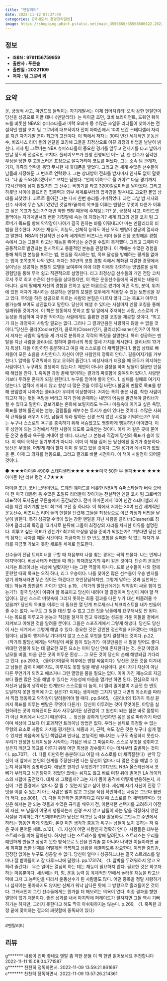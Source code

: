 ```yaml
---
title: "멘탈리티"
date: 2022-11-12 07:37:40
categories: [국내도서 경영전략일반]
image: https://shopping-phinf.pstatic.net/main_3556850/35568506622.20221110131114.jpg
---
```


## **정보**

- **ISBN : 9791156759959**
- **출판사 : 푸른숲**
- **출판일 : 20221109**
- **저자 : 팀 그로버 외**

------



## **요약**

운, 긍정적 사고, 마인드셋 들먹이는 자기계발서는 이제 집어치워라! 오직 강한 멘탈만이 당신을 성공으로 이끌 테니《멘탈리티》는 마이클 조던, 코비 브라이언트, 드웨인 웨이드를 비롯한 NBA의 슈퍼스타들과 버락 오바마 등 수많은 초일류 리더들이 찾아가는 전설적인 멘탈 코치 팀 그로버의 대표작이자 전미 아마존에서 10여 년간 스테디셀러 자리를 지킨 자기계발 분야 최고의 고전이다. 이 책에서 저자는 30여 년간 세계적인 운동선수, 비즈니스 리더 들의 멘탈을 코칭해 그들을 최정상으로 이끈 과정과 비법을 낱낱이 밝힌다. 저자 팀 그로버는 NBA 슈퍼스타들이 중요한 경기를 앞두고 전세기를 타고 날아가 만날 정도의 전설적인 코치다. 플레이오프가 한창 진행되던 어느 날, 한 선수가 심각한 부상을 당한 후 고통스러운 표정으로 절뚝거리며 코트를 떠났다. 그는 소속 팀 관계자, 기자, 가족의 연락을 몽땅 무시한 채 휴대폰을 열었다. 그리고 전 세계 수많은 선수들이 남몰래 저장해둔 그 번호로 연락했다. 그는 상대방이 전화를 받자마자 인사도 없이 말했다. “나 좀 도와줘야겠어요.” 코치는 답했다. “언제 이쪽으로 올 거야?” 다음 경기까지 72시간밖에 남지 않았지만 그 선수는 비행기를 타고 3200킬로미터를 날아왔다. 그리고 하룻밤 사이에 흩뜨러진 집중력과 외부 세계로부터의 압박감을 떨쳐내고 고요한 몰입 상태를 되찾았다. 코트로 돌아간 그는 다시 한번 승리를 거머쥐었다. 과연 그날 밤 저자와 선수 사이에 무슨 일이 있었던 것일까?끝까지 목표를 이루는 멘탈은 무엇이 다른가 이루고 싶은 목표가 있는가? 매번 약한 멘탈 때문에 주저앉는가? 운, 긍정적 사고, 마인드셋 들먹이는 자기계발서의 뻔한 거짓말에 속는 데 지쳤는가? 세계 최고의 멘탈 코치 팀 그로버가 목표를 향해 악착같이 나아가 결국 원하는 바를 이뤄내고야 마는 멘탈리티의 비법을 전수한다. 저자는 재능도, 지능도, 신체적 능력도 아닌 오직 멘탈이 성공의 열쇠라고 말한다. NBA의 전설적인 선수와 세계적인 비즈니스 리더 들을 전담 코칭해온 경험 속에서 그는 그들이 타고난 재능을 뛰어넘는 순간을 수없이 목격했다. 그리고 그때마다 공통적으로 발견되는 원시적이고 동물적인 본능을 관찰했다. 이 책에는 수많은 경험을 통해 체득한 본능을 따르는 법, 현실을 직시하는 법, 목표 달성을 방해하는 핑계를 없애는 법이 조목조목 나와 있다. 저자는 30년의 코칭 경험 속에서 체화된 치열한 경쟁에서 살아남는 성공하는 멘탈의 모델을 보여주며 이에 대한 이해와 강화하는 방법론을 실제 경험담을 통해 무척 쉽고 직관적으로 설명한다. 리그 최정상급 선수들의 개인 전담 코치로서 주로 최고 수준의 선수들을 상대했지만, 이 책은 운동선수들에게 국한되는 내용이 아니다. 실제 딸에게 자신의 경험을 전하고 싶은 마음으로 썼기에 어떤 직업, 분야, 위치에 있든 저자가 제시하는 성공하는 멘탈의 모델은 모두에게 적용할 수 있는 보편성을 갖고 있다. 무엇을 하든 성공으로 이르는 사람의 본질은 다르지 않다.그는 목표가 아무리 불가능해 보여도 상관없다고 말한다. 당신이 해낼 수 있다는 사실마저 멘탈 코칭을 통해 일깨워줄 것이기에. 이 책은 행동하지 못하고 할 일 앞에서 주저하는 사람, 스스로의 가능성을 의심하며 자꾸만 작아지는 사람에게도 훌륭한 멘탈 코칭을 제공할 것이다. “최고가 되는 과정까지 사랑할 필요는 없다.  그러나 그 결과만큼은 사랑하지 않을 수 없을 것이다.”당신은 쿨러(Cooler)인가, 클로저(Closer)인가, 클리너(Cleaner)인가? 이 책에서 저자는 사람의 유형을 세 가지로 분류하고 각각의 특징을 설명한다. 특히 성공하는 멘탈을 지닌 사람을 클리너로 칭하며 클리너의 특징 열세 가지를 제시한다.  클리너의 13가지 특성1. 다들 이만하면 충분하다고 여길 때 스스로를 더 채찍질한다.1. 몰입 상태로 빠져들어 모든 소음을 차단한다.1. 자신이 어떤 사람인지 정확히 안다.1. 길들여지기를 거부한다.1. 압박을 두려워하지 않고 오히려 즐긴다.1. 비상사태가 터졌을 때 모두가 의지하는 사람이다.1. 누구와도 경쟁하지 않는다.1. 제안이 아니라 결정을 하며 남들이 질문만 던질 때 해답을 안다. 1. 혹독한 과정 끝에 맞이하는 결과의 짜릿함에 중독되어 있다.1. 사랑받기보다 두려운 존재가 되길 원한다.1. 누구를 믿어야 할지 안다. 1. 실패를 실패로 여기지 않는다.1. 업적에 취하지 않고 항상 더 많은 것을 이루길 바란다.불굴의 멘탈로 목표를 향해 끊임없이 나아가는 클리너가 우리의 이상향이다. 저자는 특히 좋은 사람, 착한 사람이 되고자 하는 헛된 욕망을 버리고 자기 안에 존재하는 내면의 어둠을 발견해야 클리너가 될 수 있다고 말한다. 겉보기로는 온화해 보일지라도 누구나 마음속에 이기고 싶은 욕망, 목표를 향해 돌진하는 본능, 걸림돌을 깨부수는 투지가 숨어 있다는 것이다. 수많은 사회적 규칙들을 배우기 이전, 남들이 뭐라 말하든 신경 쓰지 않던 시절을 기억하는가? 우리는 누구나 스스로의 욕구를 충족하기 위해 서슴없고도 맹렬하게 행동하던 아이였다. 이후 성인이 되는 과정에서 착한 사람이 되도록 교육받는 것이다. 이제 저 깊은 곳에 묻어둔 온갖 충동과 욕구를 꺼내야 할 때다. 타고난 그 본능과 직감에 당신의 목표가 숨어 있다. 이 책의 목적은 동기부여가 아니다. 이미 이 책을 집어 든 당신에겐 동기가 충분하다. 당신은 무엇을, 어떻게 해야 할지 이미 잘 알고 있을 것이다. 그럴 용기와 에너지가 없었을 뿐. 이제 그 의지를 행동으로, 그리고 결과로 바꿀 시점이다. 이 책이 시발점이 되어줄 것이다.

● ★★★아마존 490주 스테디셀러★★★
★★★미국 50만 부 돌파★★★
★★★아마존 1만 리뷰 평점 4.7★★★

마이클 조던, 코비 브라이언트, 드웨인 웨이드를 비롯한 NBA의 슈퍼스타들과 버락 오바마 전 미국 대통령 등 수많은 초일류 리더들이 찾아가는 전설적인 멘탈 코치 팀 그로버의 대표작이 도서출판 푸른숲에서 출간되었다. 전미 아마존에서 10여 년간 스테디셀러 자리를 지킨 자기계발 분야 최고의 고전 중 하나다. 이 책에서 저자는 30여 년간 세계적인 운동선수, 비즈니스 리더 들의 멘탈을 단련해 그들을 최정상으로 이끈 과정과 비법을 낱낱이 밝힌다. 특히 성공할 수밖에 없는 강한 멘탈을 지닌 사람을 클리너(Cleaner)로 칭하며 클리너의 특징을 13가지로 분류해 그들이 최정상의 자리를 차지한 이유를 설명한다. 이루고 싶은 목표가 있는가? 최고의 보상을 얻을 준비가 되었는가? 그렇다면 당신 안의 잠자는 사자를 깨울 시간이다. 지금까지 단 한 번도 코칭을 실패한 적 없는 저자가 우리를 지금껏 가보지 못한 새로운 세계로 인도한다.

선수들이 전담 트레이너를 구할 때 처음부터 나를 찾는 경우는 극히 드물다. 나는 언제나 마지막이다. 비상사태가 터졌을 때 깨는 화재경보기의 유리 같은 것이다. 단순히 운동만 시키는 트레이너는 세상에 널렸지만 나는 그런 역할이 아니다. 프로 선수들이 나와 함께 훈련할 때의 목표는 오직 하나, 리그 우승이다. 나를 찾아온 많은 선수들이 우승 반지를 얻기 위해서라면 무슨 짓이든 하겠다고 호언장담하지만, 그렇게 말하는 것과 실천하는 데는 하늘과 땅만큼의 차이가 있다.  p.19, 〈작가의 말당신에게는 악착같이 싸울 힘이 있는가?〉결국 당신이 이뤄야 할 목표이고 당신이 내려야 할 결정이며 당신이 져야 할 책임이다. 당신 스스로 머릿속에 그리지 못하는 최종 결과를 다른 누가 대신 떠올려줄 수 있을까? 당신의 목표를 이루는 데 필요한 열 단계 프로세스나 체크리스트를 내가 만들어줄 수는 없다. 누구도 그 일을 대신 할 수 없고 그런 짓을 남들에게 요구해서도 안 된다. 나는 목표를 이루고자 본능과 직감을 철저히 믿고 유례없는 성공을 거둔 이들을 곁에서 지켜보고 이해한 것을 알려줄 뿐이다. 그들은 스포츠계에서 그렇게 해냈다. 당신도 당신이 사는 세계에서 그렇게 해낼 수 있다. 중요한 것은 강인한 정신력을 키우겠다는 마음가짐이다. 남들이 챙겨주길 기다리지 않고 스스로 무엇을 할지 결정하는 것이다.  p.22, 〈작가의 말당신에게는 악착같이 싸울 힘이 있는가?〉이것만큼은 내 말을 믿어도 좋다. 위대한 인물이 되는 데 필요한 모든 요소는 이미 당신 안에 존재한다는 것. 온갖 야망과 남모를 비밀, 마음 깊은 곳의 어두운 환상…. 그 모든 것이 당신의 손에 해방되길 기다리고 있다.  pp.2930, 〈들어가며결국 최후에는 멘탈 싸움이다〉당신은 모든 것을 이겨내고 남들은 감히 이해하지도, 이루지도 못할 일을 해낼 사람이다. 굳이 자기 자신이 아닌 다른 무언가가 되려고 애쓰거나 그런 열망을 품을 필요는 없다. 이미 가진 재능으로 지금보다 훨씬 많은 것을 해낼 수 있다는 가능성에 마음을 열기만 하면 된다. 진심으로 자기 자신과 남들이 생각하는 한계보다 스스로를 더 높이, 더 멀리 밀어붙여 지금껏 한 번도 도달하지 못한 영역에 가고 싶은가? 이제는 생각에만 그치지 말고 내면의 목소리를 따라서 직접 행동하고 악착같이 달려들어야 할 때다.  pp.6465, 〈클리너의 13가지 특성 끝까지 목표를 이루는 멘탈은 무엇이 다른가〉당신이 이루려는 것이 무엇이든, 야망을 실현하려는 곳이 체육관이든 회사 사무실이든 상관없이 그 원천이 되는 힘은 바로 몸뚱이가 아닌 머리에서 나오기 때문이다. … 정신을 강하게 단련하면 몸은 절로 따라가기 마련이며 세상에 그보다 더 효과적인 트레이닝 방법은 없다. 우리는 실제로 측정할 수 없는 무형의 요소로 사람의 가치를 평가한다. 체중과 키, 근력, 속도 같은 것은 누구나 쉽게 잴 수 있지만 마음속에 담긴 책임감과 인내심, 본능적인 에너지는 누구도 측정하지 못한다. 우리가 진정한 트레이닝을 시작하는 기점은 바로 그 마음이다. 스스로 무엇을 성취하고 싶은지 깨닫고 목표를 이루기 위해 어떤 희생을 감수할지 아는 데서부터 출발하는 것이다.  pp.7071, 〈1. 다들 이만하면 충분하다고 여길 때 스스로를 더 채찍질한다〉만약 당신이 내 앞에서 본인의 한계를 주장한다면 나는 당신이 얼마나 더 많은 것을 해낼 수 있는지 확실하게 증명하겠다. 애당초 한계란 무엇인가? 2012년도 NBA 올스타전에서 코뼈가 부러지고 뇌진탕까지 겪었던 코비는 쉬지도 않고 바로 며칠 뒤에 벌어진 LA 레이커스의 시합에 출전했다. 대체 왜 그랬을까? 그는 자기 몸이 충격에 어떻게 반응하는지, 자신이 그런 환경에서 얼마나 잘 뛸 수 있는지 알고 싶어 했다. 세상에 자기 자신이 진정 무엇을 이룰 수 있는지 아는 사람은 많지 않고 그것을 직접 확인하려는 사람은 그보다 훨씬 더 적다.  pp.8081, 〈1. 다들 이만하면 충분하다고 여길 때 스스로를 더 채찍질한다〉당신은 해서는 안 되는 것들과 수많은 규칙을 배우기 전, 이런저런 선택지를 고려하기 이전의 자신, 또 남들이 어떻게 행동하는지 신경 쓰지 않고 남들이 하는 말을 걱정하지 않던 시절을 기억하는가? 언제부터인가 당신은 타고난 능력을 활용하길 그만두고 주변에서 하라는 행동만 하게 되었다. 온갖 미친 생각과 충동과 욕구는 남들이 보지 못하는 저 깊은 곳에 묻어둔 채로.  p.121, 〈1. 자신이 어떤 사람인지 정확히 안다〉사람들은 대부분 스트레스를 피해 달아난다. 하지만 나는 스트레스를 향해 달려간다. 스트레스는 우리를 예민하게 만들고 상상치 못한 방식으로 도전을 안겨줄 뿐 아니라 나약한 이들이라면 금세 회피할 법한 난제를 어떻게든 극복하고 상황을 해결하도록 강요한다. 이러한 중압감, 긴장감 없이는 누구도 성공할 수 없다. 당신이 얼마나 성공하느냐는 결국 스트레스를 얼마나 잘 받아들이고 잘 다루느냐에 달렸다.  pp.173174, 〈1. 압박을 두려워하지 않고 오히려 즐긴다〉 무슨 일이든 열심히 하는 데는 재능이 필요하지 않다. 필요한 것은 하고자 하는 마음뿐이다. 세상에는 키, 힘, 운동 능력 등 육체적인 면에서 놀라운 재능을 타고난 덕에 그저 그 능력만을 따라서 운동선수가 된 사람들도 많다. 어떤 종목을 정말 사랑하거나 심지어는 좋아하지도 않지만 신체가 워낙 남다른 탓에 그 방향으로 흘러들어온 것이다. 그래서인지 그런 선수들에게는 뭔가를 더 해보려는 의욕이 없다. 최종 결과를 향한 열망이 없기 때문이다. 좋은 성과를 내서 마지막에 퍼레이드가 펼쳐지면 그들 역시 기뻐하기는 하지만, 그러지 못한다고 해도 딱히 아쉬워하지는 않는다.  p.269, 〈1. 혹독한 과정 끝에 맞이하는 결과의 짜릿함에 중독되어 있다〉

------

#멘탈리티


## **리뷰** 

  g******* 내용이 진짜 좋네요 멘탈 좀 약한 분들 이 책 한번 읽어보세요 추천합니다 2022-11-11 15:08:04.771587 <br/>  g******* 찬찬히 정독하면서. 2022-11-09 13:59:21.861697 <br/>  c******* 찬찬히 정독하면서. 2022-11-09 13:57:26.214361 <br/>